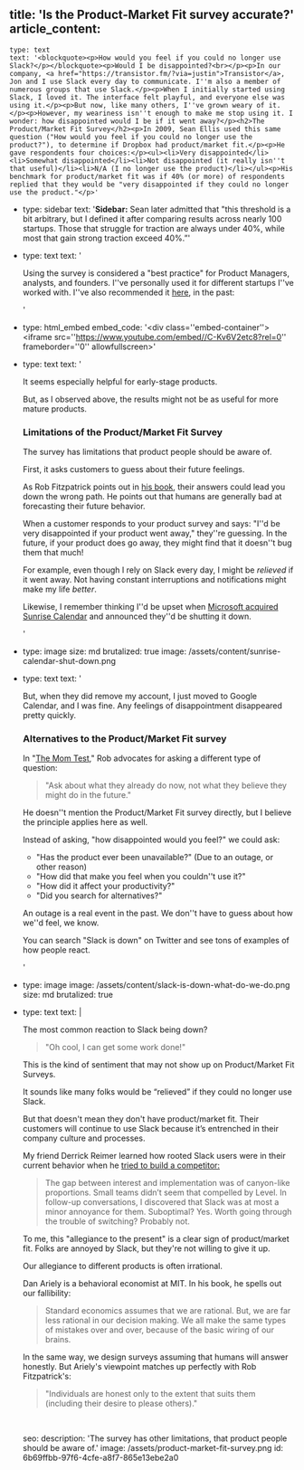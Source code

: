 title: 'Is the Product-Market Fit survey accurate?'
article_content:
  -
    type: text
    text: '<blockquote><p>How would you feel if you could no longer use Slack?</p></blockquote><p>Would I be disappointed?<br></p><p>In our company, <a href="https://transistor.fm/?via=justin">Transistor</a>, Jon and I use Slack every day to communicate. I''m also a member of numerous groups that use Slack.</p><p>When I initially started using Slack, I loved it. The interface felt playful, and everyone else was using it.</p><p>But now, like many others, I''ve grown weary of it.</p><p>However, my weariness isn''t enough to make me stop using it. I wonder: how disappointed would I be if it went away?</p><h2>The Product/Market Fit Survey</h2><p>In 2009, Sean Ellis used this same question ("How would you feel if you could no longer use the product?"), to determine if Dropbox had product/market fit.</p><p>He gave respondents four choices:</p><ul><li>Very disappointed</li><li>Somewhat disappointed</li><li>Not disappointed (it really isn''t that useful)</li><li>N/A (I no longer use the product)</li></ul><p>His benchmark for product/market fit was if 40% (or more) of respondents replied that they would be "very disappointed if they could no longer use the product."</p>'
  -
    type: sidebar
    text: '**Sidebar:** Sean later admitted that "this threshold is a bit arbitrary, but I defined it after comparing results across nearly 100 startups. Those that struggle for traction are always under 40%, while most that gain strong traction exceed 40%.”'
  -
    type: text
    text: '<p>Using the survey is considered a "best practice" for Product Managers, analysts, and founders. I''ve personally used it for different startups I''ve worked with. I''ve also recommended it <a href="https://youtu.be/C-Kv6V2etc8">here</a>, in the past:</p>'
  -
    type: html_embed
    embed_code: '<style>.embed-container { position: relative; padding-bottom: 56.25%; height: 0; overflow: hidden; max-width: 100%; -webkit-filter: grayscale(100%); filter: grayscale(100%); } .embed-container iframe, .embed-container object, .embed-container embed { position: absolute; top: 0; left: 0; width: 100%; height: 100%; }</style><div class=''embed-container''><iframe src=''https://www.youtube.com/embed//C-Kv6V2etc8?rel=0'' frameborder=''0'' allowfullscreen></iframe></div>'
  -
    type: text
    text: '<p>It seems especially helpful for early-stage products.</p><p>But, as I observed above, the results might not be as useful for more mature products.</p><h3>Limitations of the Product/Market Fit Survey</h3><p>The survey has limitations that product people should be aware of.</p><p>First, it asks customers to guess about their future feelings.</p><p>As Rob Fitzpatrick points out in <a href="http://momtestbook.com/">his book</a>, their answers could lead you down the wrong path. He points out that humans are generally bad at forecasting their future behavior.</p><p>When a customer responds to your product survey and says: "I''d be very disappointed if your product went away," they''re guessing. In the future, if your product does go away, they might find that it doesn''t bug them that much!</p><p>For example, even though I rely on Slack every day, I might be&nbsp;<em>relieved</em>&nbsp;if it went away. Not having constant interruptions and notifications might make my life&nbsp;<em>better</em>.&nbsp;</p><p>Likewise, I remember thinking I''d be upset when <a href="https://blog.sunrise.am/">Microsoft acquired Sunrise Calendar</a> and announced they''d be shutting it down.</p>'
  -
    type: image
    size: md
    brutalized: true
    image: /assets/content/sunrise-calendar-shut-down.png
  -
    type: text
    text: '<p>But, when they did remove my account, I just moved to Google Calendar, and I was fine. Any feelings of disappointment disappeared pretty quickly.</p><h3>Alternatives to the Product/Market Fit survey</h3><p>In "<a href="http://momtestbook.com/">The Mom Test</a>," Rob advocates for asking a different type of question:</p><blockquote><p>"Ask about what they already do now, not what they believe they might do in the future."</p></blockquote><p>He doesn''t mention the Product/Market Fit survey directly, but I believe the principle applies here as well.</p><p>Instead of asking, "how disappointed would you feel?" we could ask:</p><ul><li>"Has the product ever been unavailable?" (Due to an outage, or other reason)</li><li>"How did that make you feel when you couldn''t use it?"</li><li>"How did it affect your productivity?"</li><li>"Did you search for alternatives?"</li></ul><p>An outage is a real event in the past. We don''t have to guess about how we''d feel, we know.</p><p>You can search "Slack is down" on Twitter and see tons of examples of how people react.</p>'
  -
    type: image
    image: /assets/content/slack-is-down-what-do-we-do.png
    size: md
    brutalized: true
  -
    type: text
    text: |
      <p>The most common reaction to Slack being down?&nbsp;</p><blockquote><p>"Oh cool, I can get some work done!"</p></blockquote><p>This is the kind of sentiment that may not show up on Product/Market Fit Surveys.&nbsp;</p><p>It sounds like many folks would be “relieved” if they could no longer use Slack.
      
      But that doesn't mean they don't have product/market fit. Their customers will continue to use Slack because it’s entrenched in their company culture and processes.</p><p>My friend Derrick Reimer learned how rooted Slack users were in their current behavior when he <a href="https://www.derrickreimer.com/essays/2019/05/17/im-walking-away-from-the-product-i-spent-a-year-building.html">tried to build a competitor:</a></p><blockquote><p>The gap between interest and implementation was of canyon-like proportions. Small teams didn’t seem that compelled by Level. In follow-up conversations, I discovered that Slack was at most a minor annoyance for them. Suboptimal? Yes. Worth going through the trouble of switching? Probably not.</p></blockquote><p>To me, this "allegiance to the present" is a clear sign of product/market fit. Folks are annoyed by Slack, but they're not willing to give it up.</p><p>Our allegiance to different products is often irrational.&nbsp;</p><p>Dan Ariely is a behavioral economist at MIT. In his book, he spells out our fallibility:</p><blockquote><p>Standard economics assumes that we are rational. But, we are far less rational in our decision making. We all make the same types of mistakes over and over, because of the basic wiring of our brains.</p></blockquote><p>In the same way, we design surveys assuming that humans will answer honestly. But Ariely's viewpoint matches up perfectly with Rob Fitzpatrick's:</p><blockquote><p>"Individuals are honest only to the extent that suits them (including their desire to please others)."</p></blockquote><p><br></p>
seo:
  description: 'The survey has other limitations, that product people should be aware of.'
  image: /assets/product-market-fit-survey.png
id: 6b69ffbb-97f6-4cfe-a8f7-865e13ebe2a0
